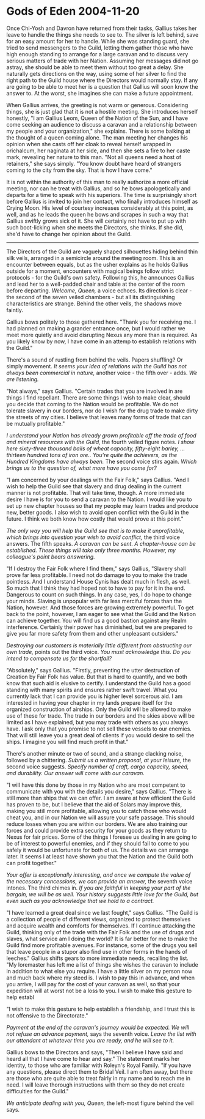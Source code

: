 <!-- TITLE: Gods of Eden 2004-11-20 -->
<!-- SUBTITLE: A game log for Gods of Eden -->

# Gods of Eden 2004-11-20

Once Chi-Yosh and Davron have returned from their tasks, Gallius takes her leave to handle the things she needs to see to. The silver is left behind, save for an easy amount for her to handle. While she was standing guard, she tried to send messengers to the Guild, letting them gather those who have high enough standing to arrange for a large caravan and to discuss very serious matters of trade with her Nation. Assuming her messages did not go astray, she should be able to meet them without too great a delay. She naturally gets directions on the way, using some of her silver to find the right path to the Guild house where the Directors would normally stay. If any are going to be able to meet her is a question that Gallius will soon know the answer to. At the worst, she imagines she can make a future appointment.

When Gallius arrives, the greeting is not warm or generous. Considering things, she is just glad that it is not a hostile meeting. She introduces herself honestly, "I am Gallius Leom, Queen of the Nation of the Sun, and I have come seeking an audience to discuss a caravan and a relationship between my people and your organization," she explains. There is some balking at the thought of a queen coming alone. The man meeting her changes his opinion when she casts off her cloak to reveal herself wrapped in orichalcum, her naginata at her side, and then she sets a fire to her caste mark, revealing her nature to this man. "Not all queens need a host of retainers," she says simply. "You know doubt have heard of strangers coming to the city from the sky. That is how I have come."

It is not within the authority of this man to really authorize a more official meeting, nor can he treat with Gallius, and so he bows apologetically and departs for a time to speak with his superiors. The time is surprisingly short before Gallius is invited to join her contact, who finally introduces himself as Crying Moon. His level of courtesy increases considerably at this point, as well, and as he leads the queen he bows and scrapes in such a way that Gallius swiftly grows sick of it. She will certainly not have to put up with such boot-licking when she meets the Directors, she thinks. If she did, she'd have to change her opinion about the Guild.

---

The Directors of the Guild are vaguely shaped silhouettes hiding behind thin silk veils, arranged in a semicircle around the meeting room. This is an encounter between equals, but as the usher explains as he holds Gallius outside for a moment, encounters with magical beings follow strict protocols - for the Guild's own safety. Following this, he announces Gallius and lead her to a well-padded chair and table at the center of the room before departing. _Welcome, Queen,_ a voice echoes. Its direction is clear - the second of the seven veiled chambers - but all its distinguishing characteristics are strange. Behind the other veils, the shadows move faintly.

Gallius bows politely to those gathered here. "Thank you for receiving me. I had planned on making a grander entrance once, but I would rather we meet more quietly and avoid disrupting Nexus any more than is required. As you likely know by now, I have come in an attemp to establish relations with the Guild."

There's a sound of rustling from behind the veils. Papers shuffling? Or simply movement. _It seems your idea of relations with the Guild has not always been commercial in nature,_ another voice - the fifth over - adds. _We are listening._

"Not always," says Gallius. "Certain trades that you are involved in are things I find repellant. There are some things I wish to make clear, should you decide that coming to the Nation would be profitable. We do not tolerate slavery in our borders, nor do I wish for the drug trade to make dirty the streets of my cities. I believe that leaves many forms of trade that can be mutually profitable."

_I understand your Nation has already grown profitable off the trade of food and mineral resources with the Guild,_ the fourth veiled figure notes. _I show here sixty-three thousand bails of wheat capacity, fifty-eight barley, ... thirteen hundred tons of iron ore.. You're quite the achievers, as the Hundred Kingdoms have always been._ The second voice stirs again. _Which brings us to the question of, what more have you come for?_

"I am concerned by your dealings with the Fair Folk," says Gallius. "And I wish to help the Guild see that slavery and drug dealing in the current manner is not profitable. That will take time, though. A more immediate desire I have is for you to send a caravan to the Nation. I would like you to set up new chapter houses so that my people may learn trades and produce new, better goods. I also wish to avoid open conflict with the Guild in the future. I think we both know how costly that would prove at this point."

_The only way you will help the Guild see that is to make it unprofitable, which brings into question your wish to avoid conflict,_ the third voice answers. The fifth speaks. _A caravan can be sent. A chapter-house can be established. These things will take only three months. However, my colleague's point bears answering._

"If I destroy the Fair Folk where I find them," says Gallius, "Slavery shall prove far less profitable. I need not do damage to you to make the trade pointless. And I understand House Cynis has dealt much in flesh, as well. So much that I think they had hoped not to have to pay for it in the end. Dangerous to count on such things. In any case, yes, I do hope to change your minds. Slaving is unpopular with far less merciful forces than the Nation, however. And those forces are growing extremely powerful. To get back to the point, however, I am eager to see what the Guild and the Nation can achieve together. You will find us a good bastion against any Realm interference. Certainly their power has diminished, but we are prepared to give you far more safety from them and other unpleasant outsiders."

_Destroying our customers is materially little different from obstructing our own trade,_ points out the third voice. _You must acknowledge this. Do you intend to compensate us for the shortfall?_

"Absolutely," says Gallius. "Firstly, preventing the utter destruction of Creation by Fair Folk has value. But that is hard to quantify, and we both know that such aid is elusive to certify. I understand the Guild has a good standing with many spirits and ensures rather swift travel. What you currently lack that I can provide you is higher level sorcerous aid. I am interested in having your chapter in my lands prepare itself for the organized construction of airships. Only the Guild will be allowed to make use of these for trade. The trade in our borders and the skies above will be limited as I have explained, but you may trade with others as you always have. I ask only that you promise to not sell these vessels to our enemies. That will still leave you a great deal of clients if you would desire to sell the ships. I imagine you will find much profit in that."

There's another minute or two of sound, and a strange clacking noise, followed by a chittering. _Submit us a written proposal, at your leisure,_ the second voice suggests. _Specify number of craft, cargo capacity, speed, and durability. Our answer will come with our caravan._

"I will have this done by those in my Nation who are most competent to communicate with you with the details you desire," says Gallius. "There is still more than ships that we can offer. I am aware at how efficient the Guild has proven to be, but I believe that the aid of Solars may improve this, making you still more profitable, allowing you to catch those who would cheat you, and in our Nation we will assure your safe passage. This should reduce losses when you are within our borders. We are also training our forces and could provide extra security for your goods as they return to Nexus for fair prices. Some of the things I foresee us dealing in are going to be of interest to powerful enemies, and if they should fail to come to you safely it would be unfortunate for both of us. The details we can arrange later. It seems I at least have shown you that the Nation and the Guild both can profit together."

_Your offer is exceptionally interesting, and once we compute the value of the necessary concessions, we can provide an answer,_ the seventh voice intones. The third chimes in. _If you are faithful in keeping your part of the bargain, we will be as well. Your history suggests little love for the Guild, but even such as you acknowledge that we hold to a contract._

"I have learned a great deal since we last fought," says Gallius. "The Guild is a collection of people of different views, organized to protect themselves and acquire wealth and comforts for themselves. If I continue attacking the Guild, thinking only of the trade with the Fair Folk and the use of drugs and slaves, what service am I doing the world? It is far better for me to make the Guild find more profitable avenues. For instance, some of the drugs you sell that leave people in a stupor also find use in other forms in the hands of leeches." Gallius shifts gears to more immediate needs, recalling the list. "My loremaster has left me a list of things she wishes the caravan to include in addition to what else you require. I have a little silver on my person now and much back where my steed is. I wish to pay this in advance, and when you arrive, I will pay for the cost of your caravan as well, so that your expedition will at worst not be a loss to you. I wish to make this gesture to help establ

"I wish to make this gesture to help establish a friendship, and I trust this is not offensive to the Directorate."

_Payment at the end of the caravan's journey would be expected. We will not refuse an advance payment,_ says the seventh voice. _Leave the list with our attendant at whatever time you are ready, and he will see to it._

Gallius bows to the Directors and says, "Then I believe I have said and heard all that I have come to hear and say." The statement marks her identity, to those who are familiar with Roleyn's Royal Family. "If you have any questions, please direct them to Bridal Veil. I am often away, but there are those who are quite able to treat fairly in my name and to reach me in need. I will leave thorough instructions with them so they do not create difficulties for the Guild."

_We anticipate dealing with you, Queen,_ the left-most figure behind the veil says.